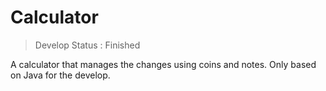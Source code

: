 # Calculator #

> Develop Status : Finished

A calculator that manages the changes using coins and notes. Only based on Java for the develop.
